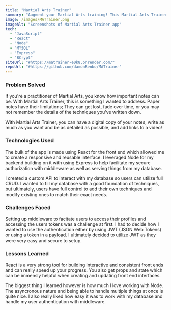 ```yaml
---
title: "Martial Arts Trainer"
summary: "Augment your Martial Arts training! This Martial Arts Trainer offers a digital database to store your martial arts cirriculum for review and self-training to help achieve mastery."
image: /images/MATrainer.png
imageAlt: "Screenshots of Martial Arts Trainer app"
tech:
  - "JavaScript"
  - "React"
  - "Node"
  - "MYSQL"
  - "Express"
  - "BCrypt"
siteUrl: "#https://matrainer-e0k8.onrender.com/"
repoUrl: "#https://github.com/damonBenbo/MATrainer"
---
```


### Problem Solved

If you're a practitioner of Martial Arts, you know how important notes can be. With Martial Arts Trainer, this is something I wanted to address. Paper notes have their limitations; They can get lost, fade over time, or you may not remember the details of the techniques you've written down. 

With Martial Arts Trainer, you can have a digital copy of your notes, write as much as you want and be as detailed as possible, and add links to a video!

### Technologies Used

The bulk of the app is made using React for the front end which allowed me to create a responsive and reusable interface. I leveraged Node for my backend building on it with using Express to help facilitate my secure authorization with middleware as well as serving things from my database.

I created a custom API to interact with my database so users can utilize full CRUD. I wanted to fill my database with a good foundation of techniques, but ultimately, users have full control to add their own techniques and modify existing ones to match their exact needs.

### Challenges Faced

Setting up middleware to facitate users to access their profiles and accessing the users tokens was a challenge at first. I had to decide how I wanted to use the authentication either by using JWT (JSON Web Tokens) or using a token in a payload. I ultimately decided to utilize JWT as they were very easy and secure to setup.

### Lessons Learned

React is a very strong tool for building interactive and consistent front ends and can really speed up your progress. You also get props and state which can be immensly helpful when creating and updating front end interfaces.

The biggest thing I learned however is how much I love working with Node. The asyncronous nature and being able to handle multiple things at once is quite nice. I also really liked how easy it was to work with my database and handle my user authentication with middleware.
